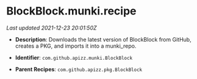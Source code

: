 # BlockBlock.munki.recipe

_Last updated 2021-12-23 20:01:50Z_

- **Description**: Downloads the latest version of BlockBlock from GitHub, creates a PKG, and imports it into a munki_repo.

- **Identifier**: `com.github.apizz.munki.BlockBlock`

- **Parent Recipes**: `com.github.apizz.pkg.BlockBlock`
